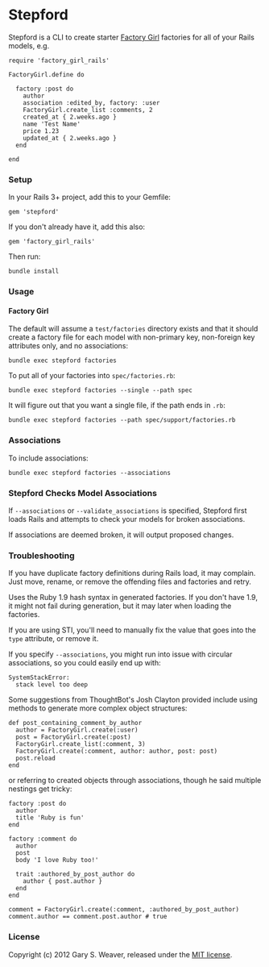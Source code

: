 Stepford
=====

Stepford is a CLI to create starter [Factory Girl][factory_girl] factories for all of your Rails models, e.g.

    require 'factory_girl_rails'

    FactoryGirl.define do
    
      factory :post do
        author
        association :edited_by, factory: :user
        FactoryGirl.create_list :comments, 2
        created_at { 2.weeks.ago }
        name 'Test Name'
        price 1.23
        updated_at { 2.weeks.ago }
      end

    end

### Setup

In your Rails 3+ project, add this to your Gemfile:

    gem 'stepford'

If you don't already have it, add this also:

    gem 'factory_girl_rails'

Then run:

    bundle install

### Usage

#### Factory Girl

The default will assume a `test/factories` directory exists and that it should create a factory file for each model with non-primary key, non-foreign key attributes only, and no associations:

    bundle exec stepford factories

To put all of your factories into `spec/factories.rb`:

    bundle exec stepford factories --single --path spec

It will figure out that you want a single file, if the path ends in `.rb`:

    bundle exec stepford factories --path spec/support/factories.rb

### Associations

To include associations:

    bundle exec stepford factories --associations

### Stepford Checks Model Associations

If `--associations` or `--validate_associations` is specified, Stepford first loads Rails and attempts to check your models for broken associations.

If associations are deemed broken, it will output proposed changes.

### Troubleshooting

If you have duplicate factory definitions during Rails load, it may complain. Just move, rename, or remove the offending files and factories and retry.

Uses the Ruby 1.9 hash syntax in generated factories. If you don't have 1.9, it might not fail during generation, but it may later when loading the factories.

If you are using STI, you'll need to manually fix the value that goes into the `type` attribute, or remove it.

If you specify `--associations`, you might run into issue with circular associations, so you could easily end up with:

    SystemStackError:
      stack level too deep

Some suggestions from ThoughtBot's Josh Clayton provided include using methods to generate more complex object structures:

    def post_containing_comment_by_author
      author = FactoryGirl.create(:user)
      post = FactoryGirl.create(:post)
      FactoryGirl.create_list(:comment, 3)
      FactoryGirl.create(:comment, author: author, post: post)
      post.reload
    end

or referring to created objects through associations, though he said multiple nestings get tricky:

    factory :post do
      author
      title 'Ruby is fun'
    end

    factory :comment do
      author
      post
      body 'I love Ruby too!'

      trait :authored_by_post_author do
        author { post.author }
      end
    end

    comment = FactoryGirl.create(:comment, :authored_by_post_author)
    comment.author == comment.post.author # true

### License

Copyright (c) 2012 Gary S. Weaver, released under the [MIT license][lic].

[factory_girl]: https://github.com/thoughtbot/factory_girl/
[lic]: http://github.com/garysweaver/stepford/blob/master/LICENSE
